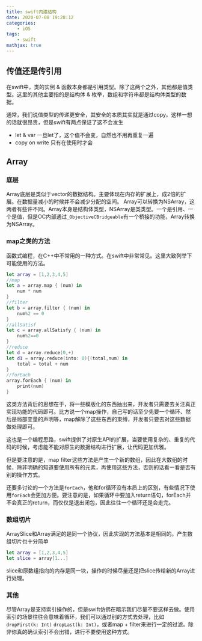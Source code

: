 ```yaml
---
title: swift内建结构
date: 2020-07-08 19:28:12
categories:
    - iOS
tags: 
    - swift
mathjax: true
---
```


## 传值还是传引用
在swift中，类的实例 & 函数本身都是引用类型。除了这两个之外，其他都是值类型。这里的其他主要指的是结构体 & 枚举，数组和字符串都是结构体类型的数据。

通常，我们说值类型的传递更安全，其安全的本质其实就是通过copy。这样一想的话就很昂贵，但是swift有两点保证了这不会发生
- let & var 一旦let了，这个值不会变，自然也不用再重复一遍
- copy on write 只有在使用时才会

## Array
### 底层
Array底层是类似于vector的数据结构。主要体现在内存的扩展上，成2倍的扩展。在数据量减小的时候并不会减少分配的空间。
Array可以转换为NSArray，这两者有些许不同。Array本身是结构体类型，NSArray是类类型。一个是引用、一个是值，但是OC内部通过`_ObjectiveCBridgeable`有一个桥接的功能，Array转换为NSArray。

### map之类的方法
函数式编程，在C++中不常用的一种方式。在swift中非常常见。这里大致列举下可能使用的方法。

```swift
let array = [1,2,3,4,5]
//map
let a = array.map { (num) in
    num * num
}
//filter
let b = array.filter { (num) in
    num%2 == 0
}
//allSatisf
let c = array.allSatisfy { (num) in
    num%2==0
}
//reduce
let d = array.reduce(0,+)
let d1 = array.reduce(into: 0){(total,num) in
    total = total + num
}
//forEach
array.forEach { (num) in
    print(num)
}
```

这类方法背后的思想在于，将一些模版化的东西抽出来，开发者只需要去关注真正实现功能的代码即可。比方说一个map操作，自己写的话至少先要一个循环、然后是局部变量的声明等，map解除了这些东西的束缚，开发者只要去对这些数据做处理即可。

这也是一个编程思路，swift提供了对原生API的扩展，当要使用复杂的、重复的代码的时候，考虑能不能对原生的数据结构进行扩展，让代码更加优雅。

但是要注意的是，map filter这些方法是产生一个新的数组，因此在大数组的时候，除非明确的知道要使用所有的元素，再使用这些方法，否则的话看一看是否有别的操作方式。

还要多讨论的一个方法是`forEach`，他和for循环没有本质上的区别，有些情况下使用`forEach`会更加方便。要注意的是，如果循环中要加入return语句，forEach并不会真正的return，而仅仅是退出闭包，因此往往一个循环还是会走完。

### 数组切片
ArraySlice和Array满足的是同一个协议，因此实现的方法基本是相同的。产生数组切片也十分简单
```swift
let array = [1,2,3,4,5]
let slice = array[1...]
```
slice和原数组指向的内存是同一块，操作的时候尽量还是把slice传给新的Array进行处理。

### 其他
尽管Array是支持索引操作的，但是swift仿佛在暗示我们尽量不要这样去做。使用索引的场景往往会意味着循环，我们可以通过别的方式去处理，比如`dropFirst(k: Int)` `dropLast(k: Int)`，或者map + filter来进行一定的过滤。除非你真的确认索引不会出错，进行不要使用这种方式。